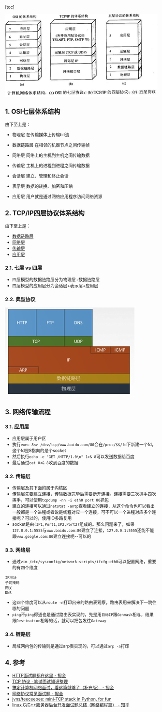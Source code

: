[toc]

![](https://raw.githubusercontent.com/TDoct/images/master/img/20200201115446.png)





## 1. OSI七层体系结构

由下至上是：

- 物理层
在传输媒体上传输bit流

- 数据链路层
在相邻的机器节点之间传输帧

- 网络层
网络上的主机到主机之间传输数据

- 传输层
主机上的进程到进程之间传输数据

- 会话层
建立、管理和终止会话

- 表示层
数据的转换、加密和压缩

- 应用层
用户就是通过网络应用程序访问网络资源



## 2. TCP/IP四层协议体系结构
由下至上是：

- [数据链路层](数据链路层/数据链路层.md)
- [网络层](网络层/网络层.md)
- [传输层](传输层/传输层.md)
- [应用层](应用层/应用层.md)

### 2.1. 七层 vs 四层

- 四层模型的数据链路层分为物理层+数据链路层
- 四层模型的应用层分为会话层+表示层+应用层


### 2.2. 典型协议
![](https://raw.githubusercontent.com/TDoct/images/master/img/20200229102428.png)


## 3. 网络传输流程

### 3.1. 应用层
- 应用层属于用户区
- 执行`exec 8<> /dev/tcp/www.baidu.com/80`会在`/proc/$$/fd`下新建一个fd，这个fd是8指向的是个socket
- 然后执行`echo -e "GET /HTTP/1.0\n" 1>& 8`可以发送数据给百度
- 最后通过`cat 0<& 8`收到百度的数据
### 3.2. 传输层
- 传输层及其下面的属于内核区
- 传输层先要建立连接，传输数据完毕后需要断开连接。连接需要三次握手四次挥手，可以使用`tcpdump -nn -i eth0 port 80`抓包
- 建立的连接可以通过`netstat -antp`查看建立的连接，从这个命令也可以看出一般都是一个进程或者说是线程对应一个连接，可不可以一个进程对应多个连接呢？可以的，使用IO多路复用
- socket是由`(IP1,Port1,IP2,Port2)`组成的。那么问题来了，如果`127.0.0.1:5555`与`www.baidu.com:80`建立了连接，`127.0.0.1:5555`还能不能跟`www.google.com:80`建立连接呢--可以的
### 3.3. 网络层

- 通过`vim /etc/sysconfig/network-scripts/ifcfg-eth0`可以配置网络，重要的有四个维度
```
IP地址
子网掩码
网关
DNS
```
- 这四个维度可以从`route -n`打印出来的路由表观察，路由表用来解决下一跳往哪的问题
- `ping`不`ping`得通也是通过路由表实现的，先是用`目标IP`跟`Genmask`相与，结果跟`Destination`相等的话，就可以把包发往`Gateway`

### 3.4. 链路层

- 局域网内包的传输则是通过arp表实现的，可以通过`arp -a`打印

## 4. 参考
- [HTTP面试题都在这里 \- 掘金](https://juejin.im/post/5a8102e0f265da4e710f5910)
- [TCP 协议 · 笔试面试知识整理](https://hit-alibaba.github.io/interview/basic/network/TCP.html)
- [搞定计算机网络面试，看这篇就够了（补充版） \- 掘金](https://juejin.im/post/5b7be0b2e51d4538db34a51e#heading-24)
- [网络协议常见面试题 \- 掘金](https://juejin.im/post/5daf0e576fb9a04e3348d97b)
- [jvns/teeceepee: mini\-TCP stack in Python, for fun](https://github.com/jvns/teeceepee)
- [linux C/C\+\+服务器后台开发面试题总结（网络编程篇） \- 知乎](https://zhuanlan.zhihu.com/p/81807986)